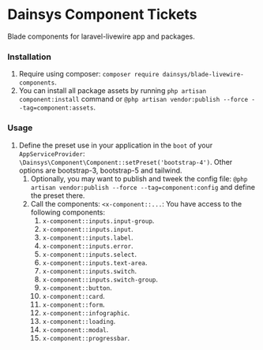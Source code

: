 # Dainsys Component Tickets
 Blade components for laravel-livewire app and packages. 
 ### Installation
 1. Require using composer: `composer require dainsys/blade-livewire-components`.
 2. You can install all package assets by running `php artisan component:install` command or `@php artisan vendor:publish --force --tag=component:assets`.  
### Usage
1. Define the preset use in your application in the `boot` of your `AppServiceProvider`: `\Dainsys\Component\Component::setPreset('bootstrap-4')`. Other options are bootstrap-3, bootstrap-5 and tailwind.
   1.  Optionally, you may want to publish and tweek the config file: `@php artisan vendor:publish --force --tag=component:config` and define the preset there.
   2. Call the components: `<x-component::...`: You have access to the following components:
      1. `x-component::inputs.input-group`.
      2. `x-component::inputs.input`.
      3. `x-component::inputs.label`.
      4. `x-component::inputs.error`.
      5. `x-component::inputs.select`.
      6. `x-component::inputs.text-area`.
      7. `x-component::inputs.switch`.
      8. `x-component::inputs.switch-group`.
      9. `x-component::button`.
      10. `x-component::card`.
      11. `x-component::form`.
      12. `x-component::infographic`.
      13. `x-component::loading`.
      14. `x-component::modal`.
      15. `x-component::progressbar`.